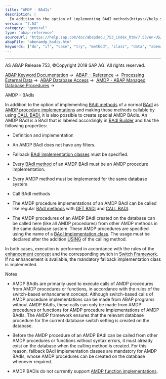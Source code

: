 ```yaml
---
title: "AMDP - BAdIs"
description: |
  In addition to the option of implementing BAdI methods(https://help.sap.com/doc/abapdocu_753_index_htm/7.53/en-US/abenbadi_method_glosry.htm 'Glossary Entry') of a normal BAdI(https://help.sap.com/doc/abapdocu_753_index_htm/7.53/en-US/abenbadi_glosry.htm 'Glossary Entry') as AMDP procedure impl
version: "7.53"
category: "general"
type: "abap-reference"
sourceUrl: "https://help.sap.com/doc/abapdocu_753_index_htm/7.53/en-US/abenamdp_badis.htm"
abapFile: "abenamdp_badis.htm"
keywords: ["do", "if", "case", "try", "method", "class", "data", "abenamdp", "badis"]
---
```


* * *

AS ABAP Release 753, ©Copyright 2019 SAP AG. All rights reserved.

[ABAP Keyword Documentation](https://help.sap.com/doc/abapdocu_753_index_htm/7.53/en-US/abenabap.htm) →  [ABAP − Reference](https://help.sap.com/doc/abapdocu_753_index_htm/7.53/en-US/abenabap_reference.htm) →  [Processing External Data](https://help.sap.com/doc/abapdocu_753_index_htm/7.53/en-US/abenabap_language_external_data.htm) →  [ABAP Database Access](https://help.sap.com/doc/abapdocu_753_index_htm/7.53/en-US/abenabap_sql.htm) →  [AMDP - ABAP Managed Database Procedures](https://help.sap.com/doc/abapdocu_753_index_htm/7.53/en-US/abenamdp.htm) → 

AMDP - BAdIs

In addition to the option of implementing [BAdI methods](https://help.sap.com/doc/abapdocu_753_index_htm/7.53/en-US/abenbadi_method_glosry.htm "Glossary Entry") of a normal [BAdI](https://help.sap.com/doc/abapdocu_753_index_htm/7.53/en-US/abenbadi_glosry.htm "Glossary Entry") as [AMDP procedure implementations](https://help.sap.com/doc/abapdocu_753_index_htm/7.53/en-US/abenamdp_procedure_methods.htm) and making these methods callable by using [CALL BADI](https://help.sap.com/doc/abapdocu_753_index_htm/7.53/en-US/abapcall_badi.htm), it is also possible to create special AMDP BAdIs. An AMDP BAdI is a BAdI that is labeled accordingly in [BAdI Builder](https://help.sap.com/doc/abapdocu_753_index_htm/7.53/en-US/abenbadi_builder_glosry.htm "Glossary Entry") and has the following properties:

-   Definition and implementation

-   An AMDP BAdI does not have any filters.

-   Fallback [BAdI implementation classes](https://help.sap.com/doc/abapdocu_753_index_htm/7.53/en-US/abenbadi_implement_class_glosry.htm "Glossary Entry") must be specified.

-   Every [BAdI method](https://help.sap.com/doc/abapdocu_753_index_htm/7.53/en-US/abenbadi_method_glosry.htm "Glossary Entry") of an AMDP BAdI must be an AMDP procedure implementation.

-   Every AMDP method must be implemented for the same database system.

-   Call BAdI methods

-   The AMDP procedure implementations of an AMDP BAdI can be called like regular [BAdl methods](https://help.sap.com/doc/abapdocu_753_index_htm/7.53/en-US/abenbadi_method_glosry.htm "Glossary Entry") with [GET BADI](https://help.sap.com/doc/abapdocu_753_index_htm/7.53/en-US/abapget_badi.htm) and [CALL BADI](https://help.sap.com/doc/abapdocu_753_index_htm/7.53/en-US/abapcall_badi.htm).

-   The AMDP procedures of an AMDP BAdI created on the database can be called here (like all AMDP procedures) from other AMDP methods in the same database system. These AMDP procedures are specified using the name of a [BAdI implementation class](https://help.sap.com/doc/abapdocu_753_index_htm/7.53/en-US/abenbadi_implement_class_glosry.htm "Glossary Entry"). The usage must be declared after the addition [USING](https://help.sap.com/doc/abapdocu_753_index_htm/7.53/en-US/abapmethod_by_db_proc.htm) of the calling method.

In both cases, execution is performed in accordance with the rules of the [enhancement concept](https://help.sap.com/doc/abapdocu_753_index_htm/7.53/en-US/abenenhancement_concept_glosry.htm "Glossary Entry") and the corresponding switch in [Switch Framework](https://help.sap.com/doc/abapdocu_753_index_htm/7.53/en-US/abenswitch_framework_glosry.htm "Glossary Entry"). If no enhancement is available, the mandatory fallback implementation class is implemented.

Notes

-   AMDP BAdIs are primarily used to execute calls of AMDP procedures from AMDP procedures or functions, in accordance with the rules of the switch-based enhancement concept. Although switch-based calls of AMDP procedure implementations can be made from ABAP programs without AMDP BAdIs, these calls can only be made from AMDP procedures or functions for AMDP procedure implementations of AMDP BAdIs. The AMDP framework ensures that the relevant database procedure for the current database switch setting is created on the database.

-   Before the AMDP procedure of an AMDP BAdI can be called from other AMDP procedures or functions without syntax errors, it must already exist on the database when the calling method is created. For this reason, fallback BAdI implementation classes are mandatory for AMDP BAdIs, whose AMDP procedures can be created on the database whenever required.

-   AMDP BADIs do not currently support [AMDP function implementations](https://help.sap.com/doc/abapdocu_753_index_htm/7.53/en-US/abenamdp_function_methods.htm).